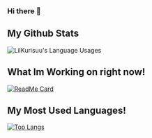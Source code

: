 ### Hi there 👋

## My Github Stats
<img align="center" src="https://github-readme-stats.vercel.app/api?username=LilKurisuu&show_icons=true&theme=dark" alt="LilKurisuu's Language Usages">


## What Im Working on right now!
[![ReadMe Card](https://github-readme-stats.vercel.app/api/pin/?username=LilKurisuu&repo=BLACKOUT&theme=dark)](https://github.com/LilKurisuu/BLACKOUT)

## My Most Used Languages!
[![Top Langs](https://github-readme-stats.vercel.app/api/top-langs/?username=LilKurisuu&langs_count=8)](https://github.com/anuraghazra/github-readme-stats)
